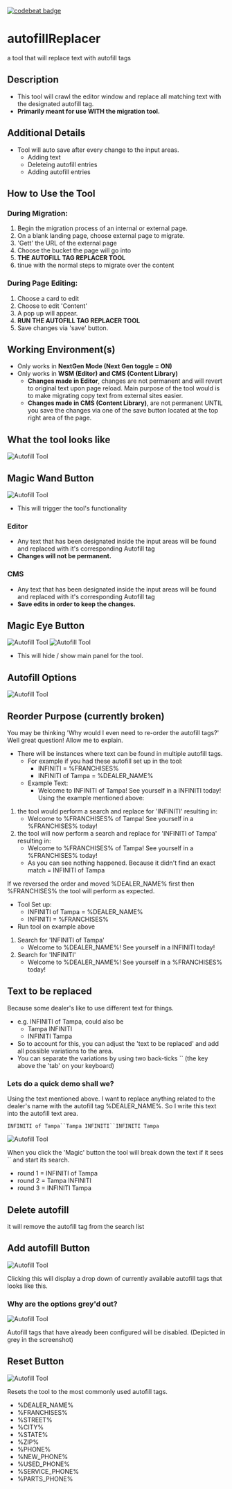 [![codebeat badge](https://codebeat.co/badges/7c527dd3-7844-4173-960c-a231b1898a9a)](https://codebeat.co/projects/github-com-cirept-autofillreplacer-master)

# autofillReplacer
a tool that will replace text with autofill tags

## Description
* This tool will crawl the editor window and replace all matching text with the designated autofill tag.
* **Primarily meant for use WITH the migration tool.**

## Additional Details
* Tool will auto save after every change to the input areas.
    * Adding text
    * Deleteing autofill entries
    * Adding autofill entries

## How to Use the Tool
### During Migration:
1. Begin the migration process of an internal or external page.
2. On a blank landing page, choose external page to migrate.
3. 'Gett' the URL of the external page
4. Choose the bucket the page will go into
5. **THE AUTOFILL TAG REPLACER TOOL**
6. tinue with the normal steps to migrate over the content

### During Page Editing:
1. Choose a card to edit
2. Choose to edit 'Content'
3. A pop up will appear.
4. **RUN THE AUTOFILL TAG REPLACER TOOL**
5. Save changes via 'save' button.

## Working Environment(s)
* Only works in **NextGen Mode (Next Gen toggle = ON)**
* Only works in **WSM (Editor) and CMS (Content Library)**
    * **Changes made in Editor**, changes are not permanent and will revert to original text upon page reload. Main purpose of the tool would is to make migrating copy text from external sites easier.
    * **Changes made in CMS (Content Library)**, are not permanent UNTIL you save the changes via one of the save button located at the top right area of the page.

## What the tool looks like
![Autofill Tool](assets/images/WhatToolLooksLike.png)

## Magic Wand Button
![Autofill Tool](assets/images/Apply_autofills.png)
* This will trigger the tool's functionality

### Editor
* Any text that has been designated inside the input areas will be found and replaced with it's corresponding Autofill tag
* **Changes will not be permanent.**

### CMS
* Any text that has been designated inside the input areas will be found and replaced with it's corresponding Autofill tag
* **Save edits in order to keep the changes.**

## Magic Eye Button
![Autofill Tool](assets/images/Hide_panel.png)
![Autofill Tool](assets/images/Unhide_panel.png)
* This will hide / show main panel for the tool.

## Autofill Options
![Autofill Tool](assets/images/autofill_option_breakdown.png)

## Reorder Purpose (currently broken)
You may be thinking 'Why would I even need to re-order the autofill tags?'  Well great question!  Allow me to explain.
* There will be instances where text can be found in multiple autofill tags.
    * For example if you had these autofill set up in the tool:
        * INFINITI = %FRANCHISES%
        * INFINITI of Tampa = %DEALER_NAME%
    * Example Text:
        * Welcome to INFINITI of Tampa!  See yourself in a INFINITI today!
Using the example mentioned above:
1. the tool would perform a search and replace for 'INFINITI' resulting in:
    * Welcome to %FRANCHISES% of Tampa!  See yourself in a %FRANCHISES% today!
2. the tool will now perform a search and replace for 'INFINITI of Tampa' resulting in:
    * Welcome to %FRANCHISES% of Tampa!  See yourself in a %FRANCHISES% today!
    * As you can see nothing happened.  Because it didn't find an exact match = INFINITI of Tampa

If we reversed the order and moved %DEALER_NAME% first then %FRANCHISES% the tool will perform as expected.
* Tool Set up:
    * INFINITI of Tampa = %DEALER_NAME%
    * INFINITI = %FRANCHISES%
* Run tool on example above

1. Search for 'INFINITI of Tampa'
    * Welcome to %DEALER_NAME%!  See yourself in a INFINITI today!
2. Search for 'INFINITI'
    * Welcome to %DEALER_NAME%!  See yourself in a %FRANCHISES% today!

## Text to be replaced
Because some dealer's like to use different text for things.
* e.g. INFINITI of Tampa, could also be
    * Tampa INFINITI
    * INFINITI Tampa
* So to account for this, you can adjust the 'text to be replaced' and add all possible variations to the area.
* You can separate the variations by using two back-ticks `` (the key above the 'tab' on your keyboard)

### Lets do a quick demo shall we?
Using the text mentioned above.  I want to replace anything related to the dealer's name with the autofill tag %DEALER_NAME%.  So I write this text into the autofill text area.
```
INFINITI of Tampa``Tampa INFINITI``INFINITI Tampa
```
![Autofill Tool](assets/images/autofillEntry.png)

When you click the 'Magic' button the tool will break down the text if it sees `` and start its search.
* round 1 = INFINITI of Tampa
* round 2 = Tampa INFINITI
* round 3 = INFINITI Tampa

## Delete autofill
it will remove the autofill tag from the search list

## Add autofill Button
![Autofill Tool](assets/images/Add_autofill.png)

Clicking this will display a drop down of currently available autofill tags that looks like this.

### Why are the options grey'd out?
![Autofill Tool](assets/images/AutofillDropdown.png)

Autofill tags that have already been configured will be disabled. (Depicted in grey in the screenshot)

## Reset Button
![Autofill Tool](assets/images/Reset.png)

Resets the tool to the most commonly used autofill tags.
* %DEALER_NAME%
* %FRANCHISES%
* %STREET%
* %CITY%
* %STATE%
* %ZIP%
* %PHONE%
* %NEW_PHONE%
* %USED_PHONE%
* %SERVICE_PHONE%
* %PARTS_PHONE%


